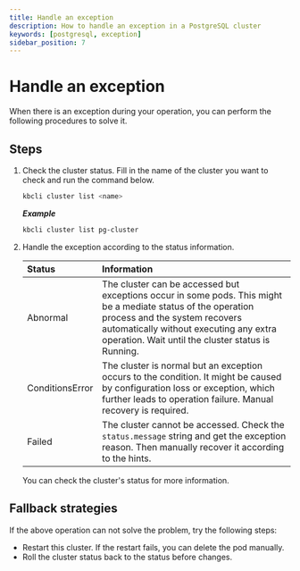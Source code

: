 ```yaml
---
title: Handle an exception
description: How to handle an exception in a PostgreSQL cluster
keywords: [postgresql, exception]
sidebar_position: 7
---
```


# Handle an exception

When there is an exception during your operation, you can perform the following procedures to solve it.

## Steps

1. Check the cluster status. Fill in the name of the cluster you want to check and run the command below.

   ```bash
   kbcli cluster list <name>
   ```

   ***Example***

   ```bash
   kbcli cluster list pg-cluster
   ```

2. Handle the exception according to the status information.

   | **Status**       | **Information** |
   | :---             | :---            |
   | Abnormal         | The cluster can be accessed but exceptions occur in some pods. This might be a mediate status of the operation process and the system recovers automatically without executing any extra operation. Wait until the cluster status is Running. |
   | ConditionsError  | The cluster is normal but an exception occurs to the condition. It might be caused by configuration loss or exception, which further leads to operation failure. Manual recovery is required. |
   | Failed | The cluster cannot be accessed. Check the `status.message` string and get the exception reason. Then manually recover it according to the hints. |

   You can check the cluster's status for more information.

## Fallback strategies

If the above operation can not solve the problem, try the following steps:

- Restart this cluster. If the restart fails, you can delete the pod manually.
- Roll the cluster status back to the status before changes.
